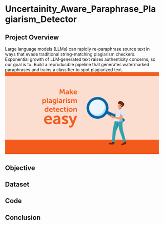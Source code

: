 # Uncertainity_Aware_Paraphrase_Plagiarism_Detector
## Project Overview
Large language models (LLMs) can rapidly re-paraphrase source text in ways that evade traditional string-matching plagiarism checkers. Exponential growth of LLM‑generated text raises authenticity concerns, so our goal is to: Build a reproducible pipeline that generates watermarked paraphrases and trains a classifier to spot plagiarized text. 
![plagiarism detection](https://github.com/GAYATRI-SIVANI-SUSARLA/LLM_PROJECT/blob/main/photos/Screenshot%202025-05-29%20121226.png)
## Objective

## Dataset
## Code
## Conclusion
